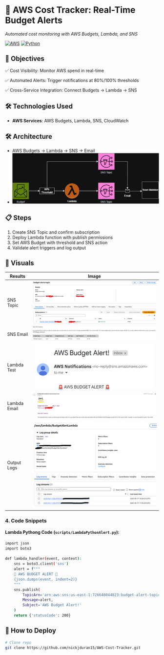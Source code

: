 # 🔔 AWS Cost Tracker: Real-Time Budget Alerts  
*Automated cost monitoring with AWS Budgets, Lambda, and SNS*  

[![AWS](https://img.shields.io/badge/AWS-FF9900?logo=amazonaws&logoColor=white)](https://aws.amazon.com) 
[![Python](https://img.shields.io/badge/Python-3.12-3776AB?logo=python)](https://python.org)

## 📌 Objectives
✅ Cost Visibility: Monitor AWS spend in real-time

✅ Automated Alerts: Trigger notifications at 80%/100% thresholds

✅ Cross-Service Integration: Connect Budgets → Lambda → SNS

## 🛠️ Technologies Used
- **AWS Services**: AWS Budgets, Lambda, SNS, CloudWatch

## 🛠️ Architecture
- AWS Budgets → Lambda → SNS → Email
- ![Architecture](diagram/CostTracker_Diagram.png)

## 📋 Steps
1. Create SNS Topic and confirm subscription
2. Deploy Lambda function with publish permissions
3. Set AWS Budget with threshold and SNS action
4. Validate alert triggers and log output

## 📸 Visuals
| Results | Image |
|-------------|-------|
| SNS Topic | ![Alert](images/Topic.png) |
| SNS Email | ![Alert](images/AWSBudgetSNS.png) |
| Lambda Test | ![Alert](images/LambdaEmail.png) |
| Lambda Email | ![Alert](images/AWSBudgetLambda.png) |
| Output Logs | ![Alert](images/CloudwatchLog_Lambda.png) |

### **4. Code Snippets**
#### **Lambda Pythong Code** (`scripts/LambdaPythonAlert.py`):
```bash
import json
import boto3

def lambda_handler(event, context):
    sns = boto3.client('sns')
    alert = f"""
    🚨 AWS BUDGET ALERT 🚨
    {json.dumps(event, indent=2)}
    """
    sns.publish(
        TopicArn='arn:aws:sns:us-east-1:726648044823:budget-alert-topic',
        Message=alert,
        Subject='AWS Budget Alert!'
    )
    return {'statusCode': 200}
```

## 🚀 How to Deploy
```bash
# Clone repo
git clone https://github.com/nickjduran15/AWS-Cost-Tracker.git

